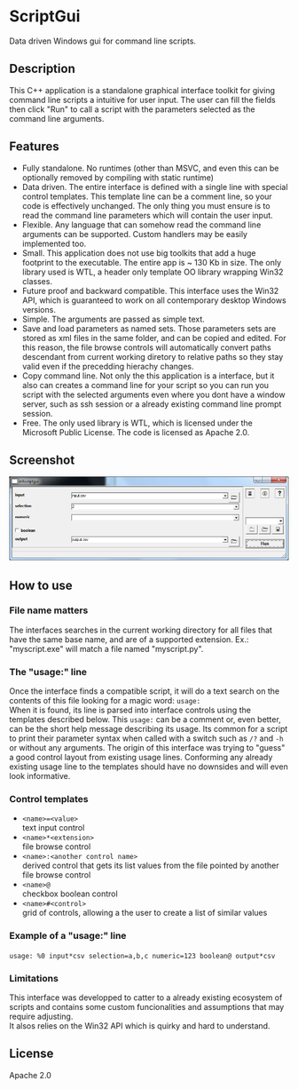 # ScriptGui
Data driven Windows gui for command line scripts.

## Description
This C++ application is a standalone graphical interface toolkit for giving command line scripts a intuitive for user input. The user can fill the fields then click "Run" to call a script with the parameters selected as the command line arguments.

## Features
- Fully standalone. No runtimes (other than MSVC, and even this can be optionally removed by compiling with static runtime)
- Data driven. The entire interface is defined with a single line with special control templates. This template line can be a comment line, so your code is effectively unchanged. The only thing you must ensure is to read the command line parameters which will contain the user input.
- Flexible. Any language that can somehow read the command line arguments can be supported. Custom handlers may be easily implemented too.
- Small. This application does not use big toolkits that add a huge footprint to the executable. The entire app is ~ 130 Kb in size. The only library used is WTL, a header only template OO library wrapping Win32 classes.
- Future proof and backward compatible. This interface uses the Win32 API, which is guaranteed to work on all contemporary desktop Windows versions.
- Simple. The arguments are passed as simple text.
- Save and load parameters as named sets. Those parameters sets are stored as xml files in the same folder, and can be copied and edited. For this reason, the file browse controls will automatically convert paths descendant from current working diretory to relative paths so they stay valid even if the precedding hierachy changes.
- Copy command line. Not only the this application is a interface, but it also can creates a command line for your script so you can run you script with the selected arguments even where you dont have a window server, such as ssh session or a already existing command line prompt session.
- Free. The only used library is WTL, which is licensed under the Microsoft Public License. The code is licensed as Apache 2.0. 

## Screenshot
![screenshot](https://github.com/pemn/ScriptGui/blob/master/assets/screenshot1.png)

## How to use
### File name matters
The interfaces searches in the current working directory for all files that have the same base name, and are of a supported extension.
Ex.: "myscript.exe" will match a file named "myscript.py".

### The "usage:" line
Once the interface finds a compatible script, it will do a text search on the contents of this file looking for a magic word: `usage:`  
When it is found, its line is parsed into interface controls using the templates described below. This `usage:` can be a comment or, even better, can be the short help message describing its usage. Its common for a script to print their parameter syntax when called with a switch such as `/?` and `-h` or without any arguments. The origin of this interface was trying to "guess" a good control layout from existing usage lines. Conforming any already existing usage line to the templates should have no downsides and will even look informative.

### Control templates
- `<name>=<value>`  
text input control
- `<name>*<extension>`  
file browse control
- `<name>:<another control name>`  
derived control that gets its list values from the file pointed by another file browse control
- `<name>@`  
checkbox boolean control
- `<name>#<control>`  
grid of controls, allowing a the user to create a list of similar values

### Example of a "usage:" line
`usage: %0 input*csv selection=a,b,c numeric=123 boolean@ output*csv`  

### Limitations
This interface was developped to catter to a already existing ecosystem of scripts and contains some custom funcionalities and assumptions that may require adjusting.  
It alsos relies on the Win32 API which is quirky and hard to understand.  

## License
Apache 2.0

